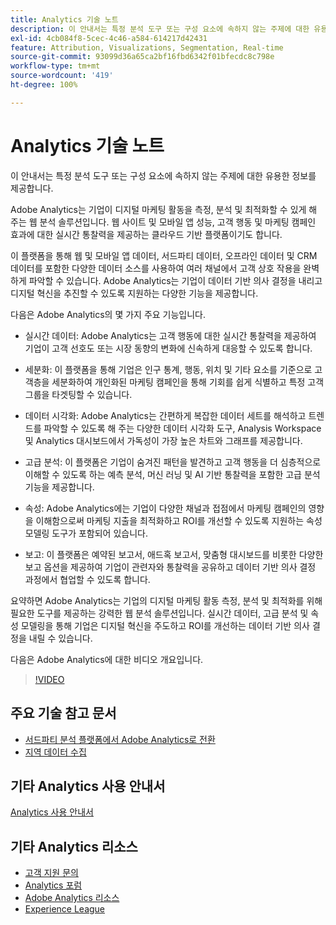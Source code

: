 ```yaml
---
title: Analytics 기술 노트
description: 이 안내서는 특정 분석 도구 또는 구성 요소에 속하지 않는 주제에 대한 유용한 정보를 제공합니다.
exl-id: 4cb084f8-5cec-4c46-a584-614217d42431
feature: Attribution, Visualizations, Segmentation, Real-time
source-git-commit: 93099d36a65ca2bf16fbd6342f01bfecdc8c798e
workflow-type: tm+mt
source-wordcount: '419'
ht-degree: 100%

---
```


# Analytics 기술 노트

이 안내서는 특정 분석 도구 또는 구성 요소에 속하지 않는 주제에 대한 유용한 정보를 제공합니다.

Adobe Analytics는 기업이 디지털 마케팅 활동을 측정, 분석 및 최적화할 수 있게 해 주는 웹 분석 솔루션입니다. 웹 사이트 및 모바일 앱 성능, 고객 행동 및 마케팅 캠페인 효과에 대한 실시간 통찰력을 제공하는 클라우드 기반 플랫폼이기도 합니다.

이 플랫폼을 통해 웹 및 모바일 앱 데이터, 서드파티 데이터, 오프라인 데이터 및 CRM 데이터를 포함한 다양한 데이터 소스를 사용하여 여러 채널에서 고객 상호 작용을 완벽하게 파악할 수 있습니다. Adobe Analytics는 기업이 데이터 기반 의사 결정을 내리고 디지털 혁신을 추진할 수 있도록 지원하는 다양한 기능을 제공합니다.

다음은 Adobe Analytics의 몇 가지 주요 기능입니다.

* 실시간 데이터: Adobe Analytics는 고객 행동에 대한 실시간 통찰력을 제공하여 기업이 고객 선호도 또는 시장 동향의 변화에 신속하게 대응할 수 있도록 합니다.

* 세분화: 이 플랫폼을 통해 기업은 인구 통계, 행동, 위치 및 기타 요소를 기준으로 고객층을 세분화하여 개인화된 마케팅 캠페인을 통해 기회를 쉽게 식별하고 특정 고객 그룹을 타겟팅할 수 있습니다.

* 데이터 시각화: Adobe Analytics는 간편하게 복잡한 데이터 세트를 해석하고 트렌드를 파악할 수 있도록 해 주는 다양한 데이터 시각화 도구, Analysis Workspace 및 Analytics 대시보드에서 가독성이 가장 높은 차트와 그래프를 제공합니다.

* 고급 분석: 이 플랫폼은 기업이 숨겨진 패턴을 발견하고 고객 행동을 더 심층적으로 이해할 수 있도록 하는 예측 분석, 머신 러닝 및 AI 기반 통찰력을 포함한 고급 분석 기능을 제공합니다.

* 속성: Adobe Analytics에는 기업이 다양한 채널과 접점에서 마케팅 캠페인의 영향을 이해함으로써 마케팅 지출을 최적화하고 ROI를 개선할 수 있도록 지원하는 속성 모델링 도구가 포함되어 있습니다.

* 보고: 이 플랫폼은 예약된 보고서, 애드혹 보고서, 맞춤형 대시보드를 비롯한 다양한 보고 옵션을 제공하여 기업이 관련자와 통찰력을 공유하고 데이터 기반 의사 결정 과정에서 협업할 수 있도록 합니다.

요약하면 Adobe Analytics는 기업의 디지털 마케팅 활동 측정, 분석 및 최적화를 위해 필요한 도구를 제공하는 강력한 웹 분석 솔루션입니다. 실시간 데이터, 고급 분석 및 속성 모델링을 통해 기업은 디지털 혁신을 주도하고 ROI를 개선하는 데이터 기반 의사 결정을 내릴 수 있습니다.

다음은 Adobe Analytics에 대한 비디오 개요입니다.

>[!VIDEO](https://video.tv.adobe.com/v/27429/?quality=12)

## 주요 기술 참고 문서

* [서드파티 분석 플랫폼에서 Adobe Analytics로 전환](ga-to-aa/home.md)
* [지역 데이터 수집](/help/technotes/rdc/regional-data-collection.md)

## 기타 Analytics 사용 안내서

[Analytics 사용 안내서](https://experienceleague.adobe.com/docs/analytics.html)

## 기타 Analytics 리소스

* [고객 지원 문의](https://experienceleague.adobe.com/?support-solution=Analytics#support)
* [Analytics 포럼](https://forums.adobe.com/community/experience-cloud/analytics-cloud/analytics)
* [Adobe Analytics 리소스](https://forums.adobe.com/message/10660755)
* [Experience League](https://landing.adobe.com/experience-league/)
